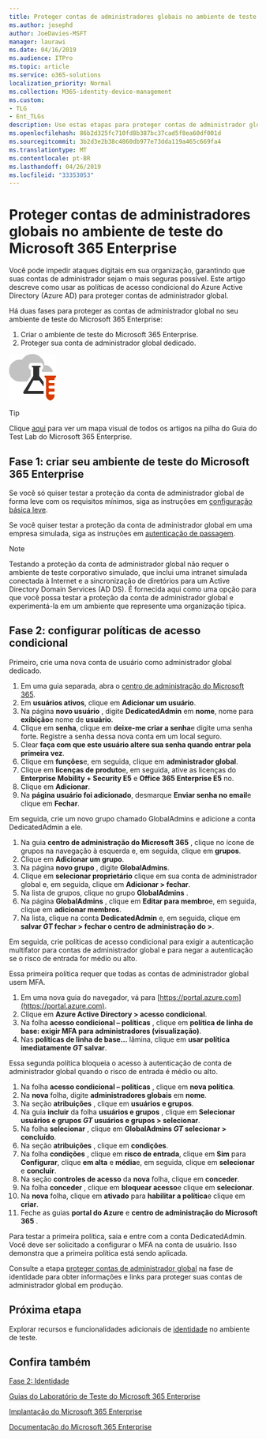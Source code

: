 ```yaml
---
title: Proteger contas de administradores globais no ambiente de teste do Microsoft 365 Enterprise
ms.author: josephd
author: JoeDavies-MSFT
manager: laurawi
ms.date: 04/16/2019
ms.audience: ITPro
ms.topic: article
ms.service: o365-solutions
localization_priority: Normal
ms.collection: M365-identity-device-management
ms.custom:
- TLG
- Ent_TLGs
description: Use estas etapas para proteger contas de administrador global no ambiente de teste do Microsoft 365 Enterprise.
ms.openlocfilehash: 86b2d325fc710fd8b387bc37cad5f8ea60df001d
ms.sourcegitcommit: 3b2d3e2b38c4860db977e73dda119a465c669fa4
ms.translationtype: MT
ms.contentlocale: pt-BR
ms.lasthandoff: 04/26/2019
ms.locfileid: "33353053"
---
```

# <a name="protect-global-administrator-accounts-in-your-microsoft-365-enterprise-test-environment"></a>Proteger contas de administradores globais no ambiente de teste do Microsoft 365 Enterprise

Você pode impedir ataques digitais em sua organização, garantindo que suas contas de administrador sejam o mais seguras possível. Este artigo descreve como usar as políticas de acesso condicional do Azure Active Directory (Azure AD) para proteger contas de administrador global.

Há duas fases para proteger as contas de administrador global no seu ambiente de teste do Microsoft 365 Enterprise:

1.  Criar o ambiente de teste do Microsoft 365 Enterprise.
2.  Proteger sua conta de administrador global dedicado.

![Guias de laboratório de teste do Microsoft Cloud](media/m365-enterprise-test-lab-guides/cloud-tlg-icon.png) 
    
> [!TIP]
> Clique [aqui](https://aka.ms/m365etlgstack) para ver um mapa visual de todos os artigos na pilha do Guia do Test Lab do Microsoft 365 Enterprise.

## <a name="phase-1-build-out-your-microsoft-365-enterprise-test-environment"></a>Fase 1: criar seu ambiente de teste do Microsoft 365 Enterprise

Se você só quiser testar a proteção da conta de administrador global de forma leve com os requisitos mínimos, siga as instruções em [configuração básica leve](lightweight-base-configuration-microsoft-365-enterprise.md).
  
Se você quiser testar a proteção da conta de administrador global em uma empresa simulada, siga as instruções em [autenticação de passagem](pass-through-auth-m365-ent-test-environment.md).

  
> [!NOTE]
> Testando a proteção da conta de administrador global não requer o ambiente de teste corporativo simulado, que inclui uma intranet simulada conectada à Internet e a sincronização de diretórios para um Active Directory Domain Services (AD DS). É fornecida aqui como uma opção para que você possa testar a proteção da conta de administrador global e experimentá-la em um ambiente que represente uma organização típica. 
  
## <a name="phase-2-configure-conditional-access-policies"></a>Fase 2: configurar políticas de acesso condicional

Primeiro, crie uma nova conta de usuário como administrador global dedicado.

1. Em uma guia separada, abra o [centro de administração do Microsoft 365](https://admin.microsoft.com/).
2. Em **usuários ativos**, clique em **Adicionar um usuário**.
3. Na página **novo usuário** , digite **DedicatedAdmin** em **nome**, nome para **exibição**e nome de **usuário**.
4. Clique em **senha**, clique em **deixe-me criar a senha**e digite uma senha forte. Registre a senha dessa nova conta em um local seguro.
5. Clear **faça com que este usuário altere sua senha quando entrar pela primeira vez**.
6. Clique em **funções**e, em seguida, clique em **administrador global**.
7. Clique em **licenças de produto**e, em seguida, ative as licenças do **Enterprise Mobility + Security E5** e **Office 365 Enterprise E5** no.
8. Clique em **Adicionar**.
9. Na **página usuário foi adicionado**, desmarque **Enviar senha no email**e clique em **Fechar**.

Em seguida, crie um novo grupo chamado GlobalAdmins e adicione a conta DedicatedAdmin a ele.

1. Na guia **centro de administração do Microsoft 365** , clique no ícone de grupos na navegação à esquerda e, em seguida, clique em **grupos**.
2. Clique em **Adicionar um grupo**.
3. Na página **novo grupo** , digite **GlobalAdmins**.
4. Clique em **selecionar proprietário** clique em sua conta de administrador global e, em seguida, clique em **Adicionar > fechar**.
5. Na lista de grupos, clique no grupo **GlobalAdmins** .
6. Na página **GlobalAdmins** , clique em **Editar para membro**e, em seguida, clique em **adicionar membros**.
7. Na lista, clique na conta **DedicatedAdmin** e, em seguida, clique em **salvar _GT_ fechar > fechar o centro de administração do >**.

Em seguida, crie políticas de acesso condicional para exigir a autenticação multifator para contas de administrador global e para negar a autenticação se o risco de entrada for médio ou alto.

Essa primeira política requer que todas as contas de administrador global usem MFA.

1. Em uma nova guia do navegador, vá para [https://portal.azure.com](https://portal.azure.com).
2. Clique em **Azure Active Directory > acesso condicional**.
3. Na folha **acesso condicional – políticas** , clique em **política de linha de base: exigir MFA para administradores (visualização)**.
4. Nas **políticas de linha de base...** lâmina, clique em **usar política imediatamente _GT_ salvar**.

Essa segunda política bloqueia o acesso à autenticação de conta de administrador global quando o risco de entrada é médio ou alto.

1. Na folha **acesso condicional – políticas** , clique em **nova política**.
2. Na **nova** folha, digite **administradores globais** em **nome**.
3. Na seção **atribuições** , clique em **usuários e grupos**.
4. Na guia **incluir** da folha **usuários e grupos** , clique em **Selecionar usuários e grupos _GT_ usuários e grupos > selecionar**.
5. Na folha **selecionar** , clique em **GlobalAdmins _GT_ selecionar > concluído**.
6. Na seção **atribuições** , clique em **condições**.
7. Na folha **condições** , clique em **risco de entrada**, clique em **Sim** para **Configurar**, clique **em alta** e **média**e, em seguida, clique em **selecionar** e **concluir**.
8. Na seção **controles de acesso** da **nova** folha, clique em **conceder**.
9. Na folha **conceder** , clique em **bloquear acesso**e clique em **selecionar**.
10. Na **nova** folha, clique em **ativado** para **habilitar a política**e clique em **criar**.
11. Feche as guias **portal do Azure** e **centro de administração do Microsoft 365** .

Para testar a primeira política, saia e entre com a conta DedicatedAdmin. Você deve ser solicitado a configurar o MFA na conta de usuário. Isso demonstra que a primeira política está sendo aplicada.

Consulte a etapa [proteger contas de administrador global](identity-designate-protect-admin-accounts.md#identity-global-admin) na fase de identidade para obter informações e links para proteger suas contas de administrador global em produção.

## <a name="next-step"></a>Próxima etapa

Explorar recursos e funcionalidades adicionais de [identidade](m365-enterprise-test-lab-guides.md#identity) no ambiente de teste.

## <a name="see-also"></a>Confira também

[Fase 2: Identidade](identity-infrastructure.md)

[Guias do Laboratório de Teste do Microsoft 365 Enterprise](m365-enterprise-test-lab-guides.md)

[Implantação do Microsoft 365 Enterprise](deploy-microsoft-365-enterprise.md)

[Documentação do Microsoft 365 Enterprise](https://docs.microsoft.com/microsoft-365-enterprise/)
